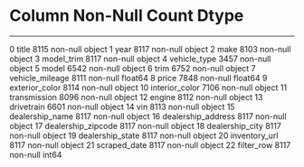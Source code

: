  #   Column              Non-Null Count  Dtype
---  ------              --------------  -----
 0   title               8115 non-null   object
 1   year                8117 non-null   object
 2   make                8103 non-null   object
 3   model_trim          8117 non-null   object
 4   vehicle_type        3457 non-null   object
 5   model               6542 non-null   object
 6   trim                6752 non-null   object
 7   vehicle_mileage     8111 non-null   float64
 8   price               7848 non-null   float64
 9   exterior_color      8114 non-null   object
 10  interior_color      7106 non-null   object
 11  transmission        8096 non-null   object
 12  engine              8112 non-null   object
 13  drivetrain          6601 non-null   object
 14  vin                 8113 non-null   object
 15  dealership_name     8117 non-null   object
 16  dealership_address  8117 non-null   object
 17  dealership_zipcode  8117 non-null   object
 18  dealership_city     8117 non-null   object
 19  dealership_state    8117 non-null   object
 20  inventory_url       8117 non-null   object
 21  scraped_date        8117 non-null   object
 22  filter_row          8117 non-null   int64

